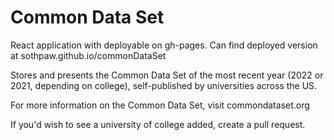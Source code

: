 # Common Data Set

React application with deployable on gh-pages.
Can find deployed version at sothpaw.github.io/commonDataSet

Stores and presents the Common Data Set of the most recent year (2022 or 2021, depending on college), self-published by universities across the US.

For more information on the Common Data Set, visit commondataset.org

If you'd wish to see a university of college added, create a pull request.
